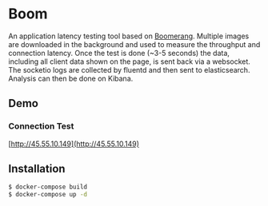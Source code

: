 # Boom
An application latency testing tool based on [Boomerang](https://github.com/SOASTA/boomerang).
Multiple images are downloaded in the background and used to measure the throughput and connection latency. Once the test is done (~3-5 seconds) the data, including all client data shown on the page, is sent back via a websocket. The socketio logs are collected by fluentd and then sent to elasticsearch. Analysis can then be done on Kibana. 

## Demo
### Connection Test
[http://45.55.10.149](http://45.55.10.149)

## Installation

```sh
$ docker-compose build
$ docker-compose up -d
```

